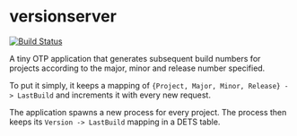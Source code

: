 versionserver
=============
[![Build Status](https://secure.travis-ci.org/tchap/versionserver.png?branch=master)](http://travis-ci.org/tchap/versionserver)

A tiny OTP application that generates subsequent build numbers for projects
according to the major, minor and release number specified.

To put it simply, it keeps a mapping of
`{Project, Major, Minor, Release} -> LastBuild` and increments it
with every new request.

The application spawns a new process for every project.
The process then keeps its `Version -> LastBuild` mapping in a DETS table.
